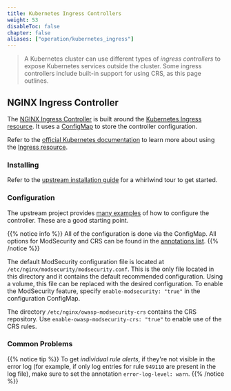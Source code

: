 ```yaml
---
title: Kubernetes Ingress Controllers
weight: 53
disableToc: false
chapter: false
aliases: ["operation/kubernetes_ingress"]
---
```


> A Kubernetes cluster can use different types of _ingress controllers_ to expose Kubernetes services outside the cluster. Some ingress controllers include built-in support for using CRS, as this page outlines.

## NGINX Ingress Controller

The [NGINX Ingress Controller](https://github.com/kubernetes/ingress-nginx) is built around the [Kubernetes Ingress resource](https://kubernetes.io/docs/concepts/services-networking/ingress/). It uses a [ConfigMap](https://kubernetes.io/docs/concepts/configuration/configmap/) to store the controller configuration.

Refer to the [official Kubernetes documentation](https://docs.k8s.io) to learn more about using the [Ingress resource](https://kubernetes.io/docs/concepts/services-networking/ingress/). 

### Installing

Refer to the [upstream installation guide](https://github.com/kubernetes/ingress-nginx/blob/main/docs/deploy/index.md) for a whirlwind tour to get started.

### Configuration

The upstream project provides [many examples](https://github.com/kubernetes/ingress-nginx/tree/main/docs/examples) of how to configure the controller. These are a good starting point.

{{% notice info %}}
All of the configuration is done via the ConfigMap. All options for ModSecurity and CRS can be found in the [annotations list](https://github.com/kubernetes/ingress-nginx/blob/main/docs/user-guide/nginx-configuration/annotations.md#modsecurity).
{{% /notice %}}

The default ModSecurity configuration file is located at `/etc/nginx/modsecurity/modsecurity.conf`. This is the only file located in this directory and it contains the default recommended configuration. Using a volume, this file can be replaced with the desired configuration. To enable the ModSecurity feature, specify `enable-modsecurity: "true"` in the configuration ConfigMap.

The directory `/etc/nginx/owasp-modsecurity-crs` contains the CRS repository. Use `enable-owasp-modsecurity-crs: "true"` to enable use of the CRS rules.

### Common Problems

{{% notice tip %}}
To get *individual rule alerts*, if they're not visible in the error log (for example, if only log entries for rule `949110` are present in the log file), make sure to set the annotation `error-log-level: warn`.
{{% /notice %}}
